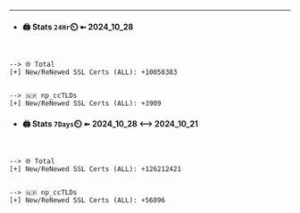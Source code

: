 

---
- #### 🖨️ **Stats** `24Hr`⏲️ ➼ 2024_10_28
```console


--> 🌐 Total
[+] New/ReNewed SSL Certs (ALL): +10058383


--> 🇳🇵 np_ccTLDs
[+] New/ReNewed SSL Certs (ALL): +3909

```

- #### 🖨️ **Stats** `7Days`⏲️ ➼ 2024_10_28 <--> 2024_10_21
```console


--> 🌐 Total
[+] New/ReNewed SSL Certs (ALL): +126212421


--> 🇳🇵 np_ccTLDs
[+] New/ReNewed SSL Certs (ALL): +56896

```

